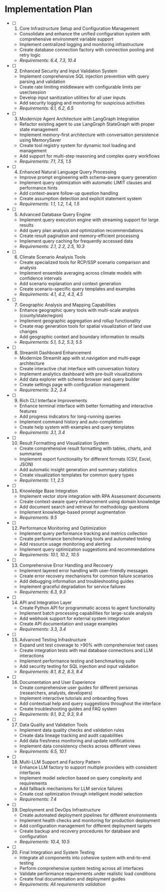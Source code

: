 # Implementation Plan

- [ ] 1. Core Infrastructure Setup and Configuration Management
  - Consolidate and enhance the unified configuration system with comprehensive environment variable support
  - Implement centralized logging and monitoring infrastructure
  - Create database connection factory with connection pooling and retry logic
  - _Requirements: 6.4, 7.3, 10.4_

- [ ] 2. Enhanced Security and Input Validation System
  - Implement comprehensive SQL injection prevention with query parsing and validation
  - Create rate limiting middleware with configurable limits per user/session
  - Develop input sanitization utilities for all user inputs
  - Add security logging and monitoring for suspicious activities
  - _Requirements: 6.1, 6.2, 6.5_

- [ ] 3. Modernize Agent Architecture with LangGraph Integration
  - Refactor existing agent to use LangGraph StateGraph with proper state management
  - Implement memory-first architecture with conversation persistence using MemorySaver
  - Create tool registry system for dynamic tool loading and management
  - Add support for multi-step reasoning and complex query workflows
  - _Requirements: 7.1, 7.5, 1.5_

- [ ] 4. Enhanced Natural Language Query Processing
  - Improve prompt engineering with schema-aware query generation
  - Implement query optimization with automatic LIMIT clauses and performance hints
  - Add context-aware follow-up question handling
  - Create assumption detection and explicit statement system
  - _Requirements: 1.1, 1.2, 1.4, 1.5_

- [ ] 5. Advanced Database Query Engine
  - Implement query execution engine with streaming support for large results
  - Add query plan analysis and optimization recommendations
  - Create result pagination and memory-efficient processing
  - Implement query caching for frequently accessed data
  - _Requirements: 2.1, 2.2, 2.5, 10.3_

- [ ] 6. Climate Scenario Analysis Tools
  - Create specialized tools for RCP/SSP scenario comparison and analysis
  - Implement ensemble averaging across climate models with confidence intervals
  - Add scenario explanation and context generation
  - Create scenario-specific query templates and examples
  - _Requirements: 4.1, 4.2, 4.3, 4.5_

- [ ] 7. Geographic Analysis and Mapping Capabilities
  - Enhance geographic query tools with multi-scale analysis (county/state/region)
  - Implement geographic aggregation and rollup functionality
  - Create map generation tools for spatial visualization of land use changes
  - Add geographic context and boundary information to results
  - _Requirements: 5.1, 5.2, 5.3, 5.5_

- [ ] 8. Streamlit Dashboard Enhancement
  - Modernize Streamlit app with st.navigation and multi-page architecture
  - Create interactive chat interface with conversation history
  - Implement analytics dashboard with pre-built visualizations
  - Add data explorer with schema browser and query builder
  - Create settings page with configuration management
  - _Requirements: 3.2, 3.4_

- [ ] 9. Rich CLI Interface Improvements
  - Enhance terminal interface with better formatting and interactive features
  - Add progress indicators for long-running queries
  - Implement command history and auto-completion
  - Create help system with examples and query templates
  - _Requirements: 3.1, 3.4_

- [ ] 10. Result Formatting and Visualization System
  - Create comprehensive result formatting with tables, charts, and summaries
  - Implement export functionality for different formats (CSV, Excel, JSON)
  - Add automatic insight generation and summary statistics
  - Create visualization templates for common query types
  - _Requirements: 1.1, 2.5_

- [ ] 11. Knowledge Base Integration
  - Implement vector store integration with RPA Assessment documents
  - Create context-aware query enhancement using domain knowledge
  - Add document search and retrieval for methodology questions
  - Implement knowledge-based prompt augmentation
  - _Requirements: 9.5_

- [ ] 12. Performance Monitoring and Optimization
  - Implement query performance tracking and metrics collection
  - Create performance benchmarking tools and automated testing
  - Add resource usage monitoring and alerting
  - Implement query optimization suggestions and recommendations
  - _Requirements: 10.1, 10.2, 10.5_

- [ ] 13. Comprehensive Error Handling and Recovery
  - Implement layered error handling with user-friendly messages
  - Create error recovery mechanisms for common failure scenarios
  - Add debugging information and troubleshooting guides
  - Implement graceful degradation for service failures
  - _Requirements: 6.3, 9.3_

- [ ] 14. API and Integration Layer
  - Create Python API for programmatic access to agent functionality
  - Implement batch processing capabilities for large-scale analysis
  - Add webhook support for external system integration
  - Create API documentation and usage examples
  - _Requirements: 3.3, 3.4_

- [ ] 15. Advanced Testing Infrastructure
  - Expand unit test coverage to >90% with comprehensive test cases
  - Create integration tests with real database connections and LLM interactions
  - Implement performance testing and benchmarking suite
  - Add security testing for SQL injection and input validation
  - _Requirements: 8.1, 8.2, 8.3, 8.4_

- [ ] 16. Documentation and User Experience
  - Create comprehensive user guides for different personas (researchers, analysts, developers)
  - Implement interactive tutorials and onboarding flows
  - Add contextual help and query suggestions throughout the interface
  - Create troubleshooting guides and FAQ system
  - _Requirements: 9.1, 9.2, 9.3, 9.4_

- [ ] 17. Data Quality and Validation Tools
  - Implement data quality checks and validation rules
  - Create data lineage tracking and audit capabilities
  - Add data freshness monitoring and update notifications
  - Implement data consistency checks across different views
  - _Requirements: 6.5, 10.1_

- [ ] 18. Multi-LLM Support and Factory Pattern
  - Enhance LLM factory to support multiple providers with consistent interfaces
  - Implement model selection based on query complexity and requirements
  - Add fallback mechanisms for LLM service failures
  - Create cost optimization through intelligent model selection
  - _Requirements: 7.4_

- [ ] 19. Deployment and DevOps Infrastructure
  - Create automated deployment pipelines for different environments
  - Implement health checks and monitoring for production deployment
  - Add configuration management for different deployment targets
  - Create backup and recovery procedures for database and configuration
  - _Requirements: 10.4, 10.5_

- [ ] 20. Final Integration and System Testing
  - Integrate all components into cohesive system with end-to-end testing
  - Perform comprehensive system testing across all interfaces
  - Validate performance requirements under realistic load conditions
  - Create final documentation and deployment guides
  - _Requirements: All requirements validation_